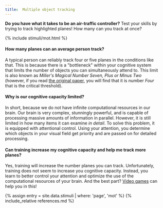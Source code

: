 ```yaml
---
title:  Multiple object tracking
---
```


**Do you have what it takes to be an air-traffic controller?** Test your skills by trying to track highlighted planes! How many can you track at once?

{% include stimuli/mot.html %}

#### How many planes can an average person track?
A typical person can reliably track four or five planes in the conditions like that. 
This is because there is a "bottleneck" within your cognitive system that limits the number of objects you can simultaneously attend to.
This limit is also known as _Miller's Magical Number Seven, Plus or Minus Two_ (however, if you read [the original paper](http://psycnet.apa.org/journals/rev/63/2/81/), you will find that it is number <em>Four</em> that is the critical threshold).

#### Why is our cognitive capacity limited?
In short, because we do not have infinite computational resources in our brain.
Our brain is very complex, stunningly powerful, and is capable of processing massive amounts of information in parallel.
However, it is still limited in how many items it can examine <em>in detail</em>.
To solve this problem, it is equipped with attentional control.
Using your attention, you determine which objects in your visual field get priority and are passed on for detailed processing.

#### Can training increase my cognitive capacity and help me track more planes?
Yes, training will increase the number planes you can track. 
Unfortunately, training does not seem to increase you cognitive capacity. 
Instead, you learn to better control your attention and optimize the use of the computational resources of your brain.
And the best part? [Video games](http://www.nature.com/nature/journal/v423/n6939/full/nature01647.html) can help you in this!

<!-- References -->
{% assign entry = site.data.stimuli | where: 'page', 'mot' %}
{% include_relative references.md %}
